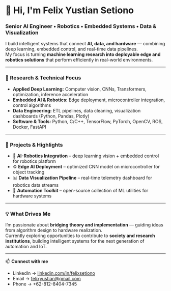 # 👋 Hi, I'm Felix Yustian Setiono

### Senior AI Engineer • Robotics • Embedded Systems • Data & Visualization

I build intelligent systems that connect **AI, data, and hardware** — combining deep learning, embedded control, and real-time data pipelines.  
My focus is turning **machine learning research into deployable edge and robotics solutions** that perform efficiently in real-world environments.

---

### 🔬 Research & Technical Focus
- **Applied Deep Learning:** Computer vision, CNNs, Transformers, optimization, inference acceleration  
- **Embedded AI & Robotics:** Edge deployment, microcontroller integration, control algorithms  
- **Data Engineering:** ETL pipelines, data cleaning, visualization dashboards (Python, Pandas, Plotly)  
- **Software & Tools:** Python, C/C++, TensorFlow, PyTorch, OpenCV, ROS, Docker, FastAPI  

---

### 🚀 Projects & Highlights
- 🧩 **AI-Robotics Integration** – deep learning vision + embedded control for robotics platform  
- ⚙️ **Edge AI Deployment** – optimized CNN model on microcontroller for object tracking  
- 📊 **Data Visualization Pipeline** – real-time telemetry dashboard for robotics data streams  
- 🤖 **Automation Toolkit** – open-source collection of ML utilities for hardware systems  

---

### 💡 What Drives Me
I’m passionate about **bridging theory and implementation** — guiding ideas from algorithm design to hardware realization.  
Currently exploring opportunities to contribute to **society and research institutions**, building intelligent systems for the next generation of automation and IoT.

---

📫 **Connect with me**
- LinkedIn → [linkedin.com/in/felixsetiono](https://linkedin.com/in/felixsetiono)  
- Email → [felixyustian@gmail.com](felixyustian@gmail.com)
- Phone -> +62-812-8404-7345
